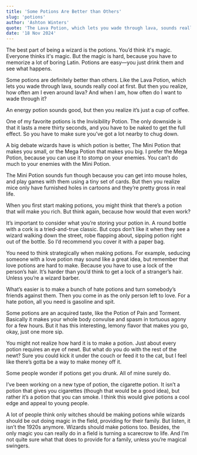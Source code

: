 ```yaml
---
title: 'Some Potions Are Better than Others'
slug: 'potions'
author: 'Ashton Winters'
quote: 'The Lava Potion, which lets you wade through lava, sounds really cool at first. But then you realize, how often am I even around lava? And when I am, how often do I want to wade through it?'
date: '18 Nov 2024'
---
```


The best part of being a wizard is the potions. You’d think it's magic. Everyone thinks it's magic. But the magic is hard, because you have to memorize a lot of boring Latin. Potions are easy—you just drink them and see what happens.

Some potions are definitely better than others. Like the Lava Potion, which lets you wade through lava, sounds really cool at first. But then you realize, how often am I even around lava? And when I am, how often do I want to wade through it?

An energy potion sounds good, but then you realize it’s just a cup of coffee.

One of my favorite potions is the Invisibility Potion. The only downside is that it lasts a mere thirty seconds, and you have to be naked to get the full effect. So you have to make sure you’ve got a lot nearby to chug down.

A big debate wizards have is which potion is better, The Mini Potion that makes you small, or the Mega Potion that makes you big. I prefer the Mega Potion, because you can use it to stomp on your enemies. You can’t do much to your enemies with the Mini Potion.

The Mini Potion sounds fun though because you can get into mouse holes, and play games with them using a tiny set of cards. But then you realize mice only have furnished holes in cartoons and they’re pretty gross in real life.
 
When you first start making potions, you might think that there’s a potion that will make you rich. But think again, because how would that even work?

It’s important to consider what you’re storing your potion in. A round bottle with a cork is a tried-and-true classic. But cops don’t like it when they see a wizard walking down the street, robe flapping about, sipping potion right out of the bottle. So I’d recommend you cover it with a paper bag.

You need to think strategically when making potions. For example, seducing someone with a love potion may sound like a great idea, but remember that love potions are hard to make. Because you have to use a lock of the person’s hair. It’s harder than you’d think to get a lock of a stranger’s hair. Unless you’re a wizard barber.

What’s easier is to make a bunch of hate potions and turn somebody’s friends against them. Then you come in as the only person left to love. For a hate potion, all you need is gasoline and spit.

Some potions are an acquired taste, like the Potion of Pain and Torment. Basically it makes your whole body convulse and spasm in tortuous agony for a few hours. But it has this interesting, lemony flavor that makes you go, okay, just one more sip.

You might not realize how hard it is to make a potion. Just about every potion requires an eye of newt. But what do you do with the rest of the newt? Sure you could kick it under the couch or feed it to the cat, but I feel like there’s gotta be a way to make money off it.

Some people wonder if potions get you drunk. All of mine surely do.

I’ve been working on a new type of potion, the cigarette potion. It isn’t a potion that gives you cigarettes (though that would be a good idea), but rather it’s a potion that you can smoke. I think this would give potions a cool edge and appeal to young people.

A lot of people think only witches should be making potions while wizards should be out doing magic in the field, providing for their family. But listen, it isn’t the 1920s anymore. Wizards should make potions too. Besides, the only magic you can really do in a field is turning a scarecrow to life. And I’m not quite sure what that does to provide for a family, unless you’re magical swingers.
